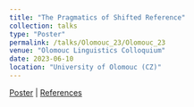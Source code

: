 ```yaml
---
title: "The Pragmatics of Shifted Reference"
collection: talks
type: "Poster"
permalink: /talks/Olomouc_23/Olomouc_23
venue: "Olomouc Linguistics Colloquium"
date: 2023-06-10
location: "University of Olomouc (CZ)"
---
```




[Poster](./Blunier_Olinco_Poster_2023.pdf) | [References](Blunier_Olinco_2023_Poster_Refs.pdf)

